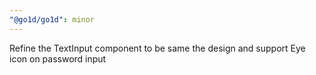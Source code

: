 ```yaml
---
"@go1d/go1d": minor
---
```


Refine the TextInput component to be same the design and support Eye icon on password input
